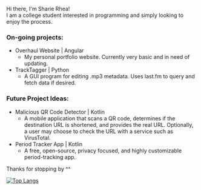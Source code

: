 Hi there, I'm Sharie Rhea! <br />
I am a college student interested in programming and simply looking to enjoy the process.<br />

### On-going projects:<br />
  * Overhaul Website | Angular<br />
    * My personal portfolio website. Currently very basic and in need of updating.
  * TrackTagger | Python<br />
    * A GUI program for editing .mp3 metadata. Uses last.fm to query and fetch data if desired.

### Future Project Ideas:<br />
  * Malicious QR Code Detector | Kotlin<br />
    * A mobile application that scans a QR code, determines if the destination URL is shortened, and provides the real URL. Optionally, a user may choose to check the URL with a service such as VirusTotal.  
  * Period Tracker App | Kotlin<br />
    * A free, open-source, privacy focused, and highly customizable period-tracking app.

Thanks for stopping by ^^

[![Top Langs](https://github-readme-stats.vercel.app/api/top-langs/?username=SharieRhea&layout=compact&theme=react)](https://github.com/SharieRhea/github-readme-stats)

<!---
SharieRhea/SharieRhea is a ✨ special ✨ repository because its `README.md` (this file) appears on your GitHub profile.
You can click the Preview link to take a look at your changes.
--->
